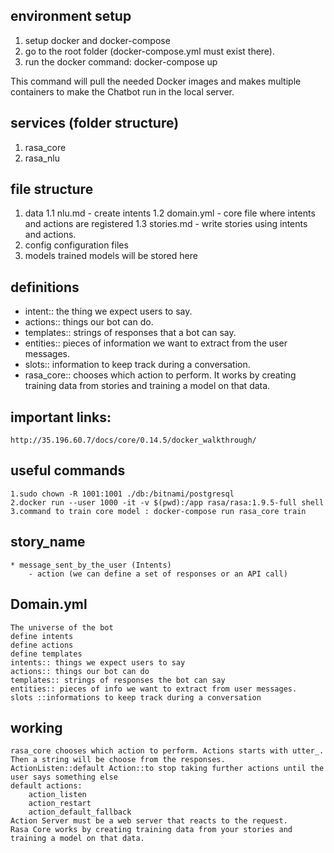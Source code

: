 ## environment setup
1. setup docker and docker-compose
2. go to the root folder (docker-compose.yml must exist there). 
3. run the docker command:
    docker-compose up

This command will pull the needed Docker images and makes multiple containers to make the Chatbot run in the local server.

## services (folder structure)
 1. rasa_core
 2. rasa_nlu
 
## file structure
1. data
    1.1 nlu.md - create intents
    1.2 domain.yml - core file where intents and actions are registered
    1.3 stories.md - write stories using intents and actions.
2. config
    configuration files
3. models
    trained models will be stored here

## definitions
* intent:: the thing we expect users to say.
* actions:: things our bot can do.
* templates:: strings of responses that a bot can say.
* entities:: pieces of information we want to extract from the user messages.
* slots:: information to keep track during a conversation.
* rasa_core:: chooses which action to perform. It works by creating training data from stories and training a model on that data. 

## important links:
    http://35.196.60.7/docs/core/0.14.5/docker_walkthrough/

## useful commands
    1.sudo chown -R 1001:1001 ./db:/bitnami/postgresql
    2.docker run --user 1000 -it -v $(pwd):/app rasa/rasa:1.9.5-full shell
    3.command to train core model : docker-compose run rasa_core train


## story_name
    * message_sent_by_the_user (Intents)
        - action (we can define a set of responses or an API call)

## Domain.yml
    The universe of the bot
    define intents
    define actions
    define templates
    intents:: things we expect users to say
    actions:: things our bot can do
    templates:: strings of responses the bot can say
    entities:: pieces of info we want to extract from user messages.
    slots ::informations to keep track during a conversation

## working
    rasa_core chooses which action to perform. Actions starts with utter_. Then a string will be choose from the responses.
    ActionListen::default Action::to stop taking further actions until the user says something else    
    default actions:
        action_listen
        action_restart
        action_default_fallback
    Action Server must be a web server that reacts to the request.
    Rasa Core works by creating training data from your stories and training a model on that data.


